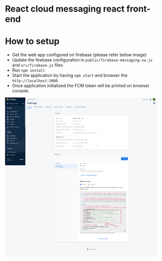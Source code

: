 
# React cloud messaging react front-end

# How to setup

- Get the web app configured on firebase (please refer below image) 
- Update the firebase configuration in `public/firebase-messaging-sw.js` and `src/firebase.js` files
- Run `npm install`
- Start the application by having `npm start` and browser the `http://localhost:3000`
- Once application initialized the FCM token will be printed on browser console.

![Setup and get the web config](https://github.com/gayanvirajith/react-firebase-cloud-messaging-demo/blob/master/download.png?raw=true)
